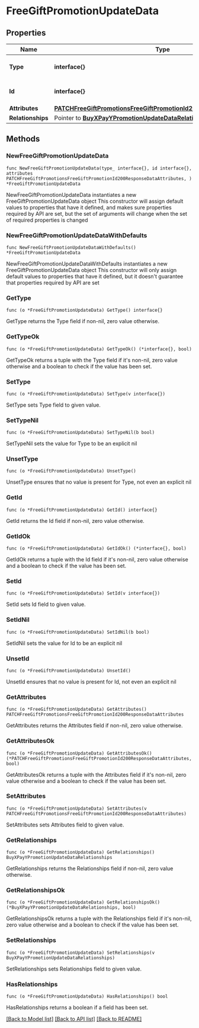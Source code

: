 # FreeGiftPromotionUpdateData

## Properties

Name | Type | Description | Notes
------------ | ------------- | ------------- | -------------
**Type** | **interface{}** | The resource&#39;s type | 
**Id** | **interface{}** | The resource&#39;s id | 
**Attributes** | [**PATCHFreeGiftPromotionsFreeGiftPromotionId200ResponseDataAttributes**](PATCHFreeGiftPromotionsFreeGiftPromotionId200ResponseDataAttributes.md) |  | 
**Relationships** | Pointer to [**BuyXPayYPromotionUpdateDataRelationships**](BuyXPayYPromotionUpdateDataRelationships.md) |  | [optional] 

## Methods

### NewFreeGiftPromotionUpdateData

`func NewFreeGiftPromotionUpdateData(type_ interface{}, id interface{}, attributes PATCHFreeGiftPromotionsFreeGiftPromotionId200ResponseDataAttributes, ) *FreeGiftPromotionUpdateData`

NewFreeGiftPromotionUpdateData instantiates a new FreeGiftPromotionUpdateData object
This constructor will assign default values to properties that have it defined,
and makes sure properties required by API are set, but the set of arguments
will change when the set of required properties is changed

### NewFreeGiftPromotionUpdateDataWithDefaults

`func NewFreeGiftPromotionUpdateDataWithDefaults() *FreeGiftPromotionUpdateData`

NewFreeGiftPromotionUpdateDataWithDefaults instantiates a new FreeGiftPromotionUpdateData object
This constructor will only assign default values to properties that have it defined,
but it doesn't guarantee that properties required by API are set

### GetType

`func (o *FreeGiftPromotionUpdateData) GetType() interface{}`

GetType returns the Type field if non-nil, zero value otherwise.

### GetTypeOk

`func (o *FreeGiftPromotionUpdateData) GetTypeOk() (*interface{}, bool)`

GetTypeOk returns a tuple with the Type field if it's non-nil, zero value otherwise
and a boolean to check if the value has been set.

### SetType

`func (o *FreeGiftPromotionUpdateData) SetType(v interface{})`

SetType sets Type field to given value.


### SetTypeNil

`func (o *FreeGiftPromotionUpdateData) SetTypeNil(b bool)`

 SetTypeNil sets the value for Type to be an explicit nil

### UnsetType
`func (o *FreeGiftPromotionUpdateData) UnsetType()`

UnsetType ensures that no value is present for Type, not even an explicit nil
### GetId

`func (o *FreeGiftPromotionUpdateData) GetId() interface{}`

GetId returns the Id field if non-nil, zero value otherwise.

### GetIdOk

`func (o *FreeGiftPromotionUpdateData) GetIdOk() (*interface{}, bool)`

GetIdOk returns a tuple with the Id field if it's non-nil, zero value otherwise
and a boolean to check if the value has been set.

### SetId

`func (o *FreeGiftPromotionUpdateData) SetId(v interface{})`

SetId sets Id field to given value.


### SetIdNil

`func (o *FreeGiftPromotionUpdateData) SetIdNil(b bool)`

 SetIdNil sets the value for Id to be an explicit nil

### UnsetId
`func (o *FreeGiftPromotionUpdateData) UnsetId()`

UnsetId ensures that no value is present for Id, not even an explicit nil
### GetAttributes

`func (o *FreeGiftPromotionUpdateData) GetAttributes() PATCHFreeGiftPromotionsFreeGiftPromotionId200ResponseDataAttributes`

GetAttributes returns the Attributes field if non-nil, zero value otherwise.

### GetAttributesOk

`func (o *FreeGiftPromotionUpdateData) GetAttributesOk() (*PATCHFreeGiftPromotionsFreeGiftPromotionId200ResponseDataAttributes, bool)`

GetAttributesOk returns a tuple with the Attributes field if it's non-nil, zero value otherwise
and a boolean to check if the value has been set.

### SetAttributes

`func (o *FreeGiftPromotionUpdateData) SetAttributes(v PATCHFreeGiftPromotionsFreeGiftPromotionId200ResponseDataAttributes)`

SetAttributes sets Attributes field to given value.


### GetRelationships

`func (o *FreeGiftPromotionUpdateData) GetRelationships() BuyXPayYPromotionUpdateDataRelationships`

GetRelationships returns the Relationships field if non-nil, zero value otherwise.

### GetRelationshipsOk

`func (o *FreeGiftPromotionUpdateData) GetRelationshipsOk() (*BuyXPayYPromotionUpdateDataRelationships, bool)`

GetRelationshipsOk returns a tuple with the Relationships field if it's non-nil, zero value otherwise
and a boolean to check if the value has been set.

### SetRelationships

`func (o *FreeGiftPromotionUpdateData) SetRelationships(v BuyXPayYPromotionUpdateDataRelationships)`

SetRelationships sets Relationships field to given value.

### HasRelationships

`func (o *FreeGiftPromotionUpdateData) HasRelationships() bool`

HasRelationships returns a boolean if a field has been set.


[[Back to Model list]](../README.md#documentation-for-models) [[Back to API list]](../README.md#documentation-for-api-endpoints) [[Back to README]](../README.md)


